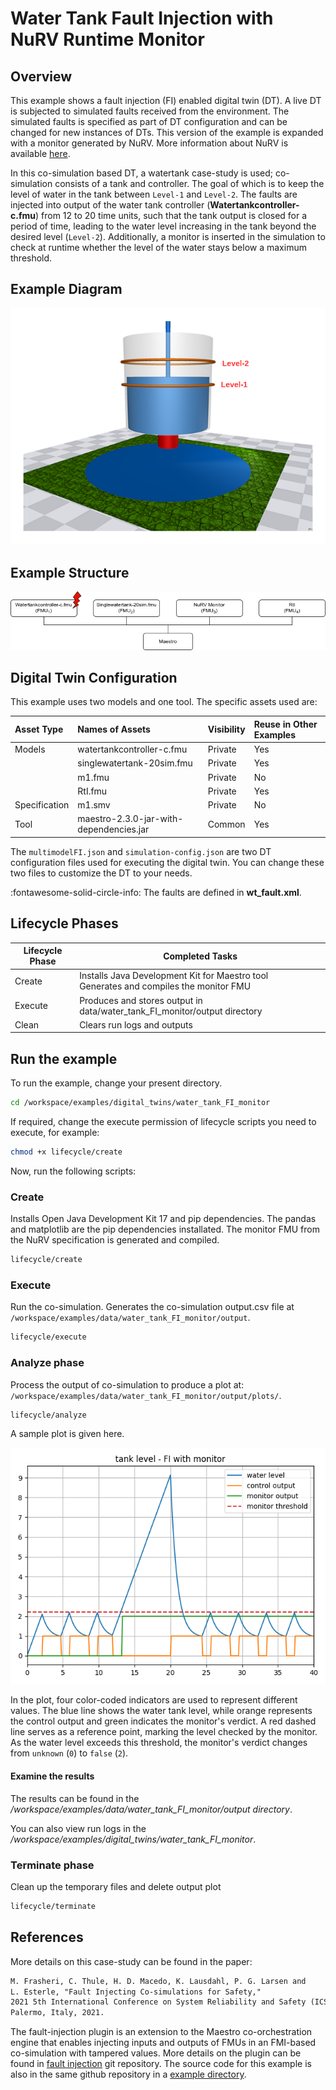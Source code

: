 # Water Tank Fault Injection with NuRV Runtime Monitor

## Overview

This example shows a fault injection (FI) enabled digital twin (DT).
A live DT is subjected to simulated faults received from the environment.
The simulated faults is specified as part of DT configuration and can be
changed for new instances of DTs.
This version of the example is expanded with a monitor generated by NuRV.
More information about NuRV is available [here](https://es-static.fbk.eu/tools/nurv/).

In this co-simulation based DT, a watertank case-study is used; co-simulation
consists of a tank and controller. The goal of which is to keep
the level of water in the tank between ```Level-1``` and ```Level-2```.
The faults are injected into output of the water tank
controller (__Watertankcontroller-c.fmu__)
from 12 to 20 time units, such that
the tank output is closed for a period of time, leading to the water level
increasing in the tank beyond the desired level (```Level-2```).
Additionally, a monitor is inserted in the simulation to check at runtime
whether the level of the water stays below a maximum threshold.

## Example Diagram

![Water Tank System](watertank.png)

## Example Structure

![Water Tank Structure](dt-structure.png)

## Digital Twin Configuration

This example uses two models and one tool.
The specific assets used are:

| Asset Type | Names of Assets | Visibility | Reuse in Other Examples |
|:---|:---|:---|:---|
| Models | watertankcontroller-c.fmu | Private | Yes |
|        | singlewatertank-20sim.fmu | Private | Yes |
|        | m1.fmu                    | Private | No  |
|        | RtI.fmu                   | Private | Yes |
| Specification | m1.smv | Private | No |
| Tool | maestro-2.3.0-jar-with-dependencies.jar | Common | Yes |

The `multimodelFI.json` and `simulation-config.json`
are two DT configuration files used for executing the digital twin.
You can change these two files to customize the DT to your needs.

:fontawesome-solid-circle-info: The faults are defined in __wt_fault.xml__.

## Lifecycle Phases

| Lifecycle Phase    | Completed Tasks |
| -------- | ------- |
| Create  | Installs Java Development Kit for Maestro tool<br>Generates and compiles the monitor FMU    |
| Execute | Produces and stores output in data/water_tank_FI_monitor/output directory|
| Clean   | Clears run logs and outputs |

## Run the example

To run the example, change your present directory.

```bash
cd /workspace/examples/digital_twins/water_tank_FI_monitor
```

If required, change the execute permission of lifecycle scripts
you need to execute, for example:

```bash
chmod +x lifecycle/create
```

Now, run the following scripts:

### Create

Installs Open Java Development Kit 17 and pip dependencies.
The pandas and matplotlib are the pip dependencies installated.
The monitor FMU from the NuRV specification is generated and compiled.

```bash
lifecycle/create
```

### Execute

Run the co-simulation. Generates the co-simulation output.csv file
at `/workspace/examples/data/water_tank_FI_monitor/output`.

```bash
lifecycle/execute
```

### Analyze phase

Process the output of co-simulation to produce a plot at:
`/workspace/examples/data/water_tank_FI_monitor/output/plots/`.

```bash
lifecycle/analyze
```

A sample plot is given here.

![sample plot](water_tank_FI_monitor_plot.png)

In the plot, four color-coded indicators are used to represent different
values. The blue line shows the water tank level, while orange represents
the control output and green indicates the monitor's verdict. A red dashed
line serves as a reference point, marking the level checked by the
monitor. As the water level exceeds this threshold, the monitor's verdict
changes from `unknown` (`0`) to `false` (`2`).

#### Examine the results

The results can be found in the
_/workspace/examples/data/water_tank_FI_monitor/output directory_.

You can also view run logs in the
_/workspace/examples/digital_twins/water_tank_FI_monitor_.

### Terminate phase

Clean up the temporary files and delete output plot

```bash
lifecycle/terminate
```

## References

More details on this case-study can be found in the paper:

```txt
M. Frasheri, C. Thule, H. D. Macedo, K. Lausdahl, P. G. Larsen and
L. Esterle, "Fault Injecting Co-simulations for Safety,"
2021 5th International Conference on System Reliability and Safety (ICSRS),
Palermo, Italy, 2021.
```

The fault-injection plugin is an extension to the Maestro co-orchestration
engine that enables injecting inputs and outputs of FMUs in an FMI-based
co-simulation with tampered values.
More details on the plugin can be found in
[fault injection](https://github.com/INTO-CPS-Association/fault-injection-maestro)
git repository. The source code for this example is also in the same github
repository in a
[example directory](https://github.com/INTO-CPS-Association/fault-injection-maestro/blob/development/fi_example/README.md).
